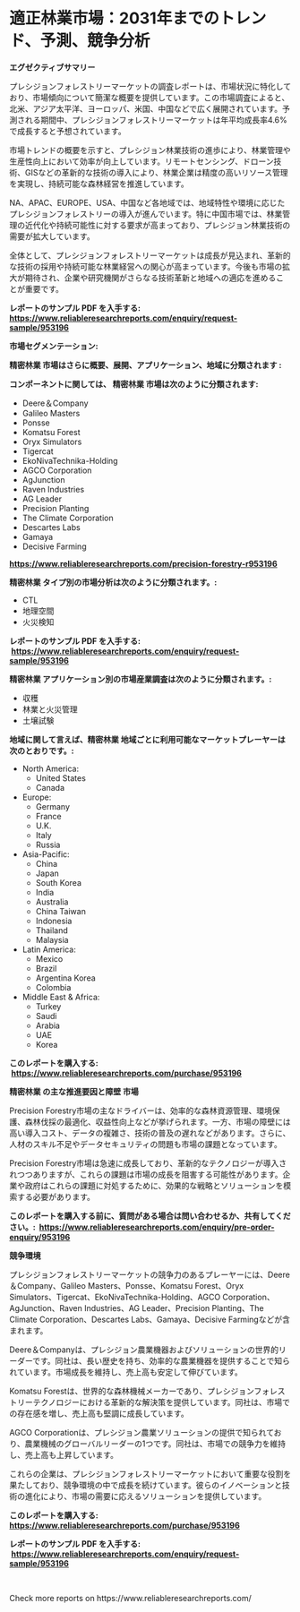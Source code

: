 <p><h1>適正林業市場：2031年までのトレンド、予測、競争分析</h1></p><p><strong>エグゼクティブサマリー</strong></p>
<p><p>プレシジョンフォレストリーマーケットの調査レポートは、市場状況に特化しており、市場傾向について簡潔な概要を提供しています。この市場調査によると、北米、アジア太平洋、ヨーロッパ、米国、中国などで広く展開されています。予測される期間中、プレシジョンフォレストリーマーケットは年平均成長率4.6%で成長すると予想されています。</p><p>市場トレンドの概要を示すと、プレシジョン林業技術の進歩により、林業管理や生産性向上において効率が向上しています。リモートセンシング、ドローン技術、GISなどの革新的な技術の導入により、林業企業は精度の高いリソース管理を実現し、持続可能な森林経営を推進しています。</p><p>NA、APAC、EUROPE、USA、中国など各地域では、地域特性や環境に応じたプレシジョンフォレストリーの導入が進んでいます。特に中国市場では、林業管理の近代化や持続可能性に対する要求が高まっており、プレシジョン林業技術の需要が拡大しています。</p><p>全体として、プレシジョンフォレストリーマーケットは成長が見込まれ、革新的な技術の採用や持続可能な林業経営への関心が高まっています。今後も市場の拡大が期待され、企業や研究機関がさらなる技術革新と地域への適応を進めることが重要です。</p></p>
<p><strong>レポートのサンプル PDF を入手する: <a href="https://www.reliableresearchreports.com/enquiry/request-sample/953196">https://www.reliableresearchreports.com/enquiry/request-sample/953196</a></strong></p>
<p><strong>市場セグメンテーション:</strong></p>
<p><strong> 精密林業 市場はさらに概要、展開、アプリケーション、地域に分類されます :</strong></p>
<p><strong>コンポーネントに関しては、 精密林業 市場は次のように分類されます: &nbsp;</strong></p>
<p><ul><li>Deere＆Company</li><li>Galileo Masters</li><li>Ponsse</li><li>Komatsu Forest</li><li>Oryx Simulators</li><li>Tigercat</li><li>EkoNivaTechnika-Holding</li><li>AGCO Corporation</li><li>AgJunction</li><li>Raven Industries</li><li>AG Leader</li><li>Precision Planting</li><li>The Climate Corporation</li><li>Descartes Labs</li><li>Gamaya</li><li>Decisive Farming</li></ul></p>
<p><strong><a href="https://www.reliableresearchreports.com/precision-forestry-r953196">https://www.reliableresearchreports.com/precision-forestry-r953196</a></strong></p>
<p><strong> 精密林業 タイプ別の市場分析は次のように分類されます。:</strong></p>
<p><ul><li>CTL</li><li>地理空間</li><li>火災検知</li></ul></p>
<p><strong>レポートのサンプル PDF を入手する: &nbsp;<a href="https://www.reliableresearchreports.com/enquiry/request-sample/953196">https://www.reliableresearchreports.com/enquiry/request-sample/953196</a></strong></p>
<p><strong> 精密林業 アプリケーション別の市場産業調査は次のように分類されます。:</strong></p>
<p><ul><li>収穫</li><li>林業と火災管理</li><li>土壌試験</li></ul></p>
<p><strong>地域に関して言えば、精密林業 地域ごとに利用可能なマーケットプレーヤーは次のとおりです。:</strong></p>
<p><ul>
    <li>
        North America:
        <ul>
            <li>United States</li>
            <li>Canada</li>
        </ul>
    </li>
    <li>
        Europe:
        <ul>
            <li>Germany</li>
            <li>France</li>
            <li>U.K.</li>
            <li>Italy</li>
            <li>Russia</li>
        </ul>
    </li>
    <li>
        Asia-Pacific:
        <ul>
            <li>China</li>
            <li>Japan</li>
            <li>South Korea</li>
            <li>India</li>
            <li>Australia</li>
            <li>China Taiwan</li>
            <li>Indonesia</li>
            <li>Thailand</li>
            <li>Malaysia</li>
        </ul>
    </li>
    <li>
        Latin America:
        <ul>
            <li>Mexico</li>
            <li>Brazil</li>
            <li>Argentina Korea</li>
            <li>Colombia</li>
        </ul>
    </li>
    <li>
        Middle East & Africa:
        <ul>
            <li>Turkey</li>
            <li>Saudi</li>
            <li>Arabia</li>
            <li>UAE</li>
            <li>Korea</li>
        </ul>
    </li>
    </ul></p>
<p><strong>このレポートを購入する: &nbsp;<a href="https://www.reliableresearchreports.com/purchase/953196">https://www.reliableresearchreports.com/purchase/953196</a></strong></p>
<p><strong>精密林業 の主な推進要因と障壁 市場</strong></p>
<p><p>Precision Forestry市場の主なドライバーは、効率的な森林資源管理、環境保護、森林伐採の最適化、収益性向上などが挙げられます。一方、市場の障壁には高い導入コスト、データの複雑さ、技術の普及の遅れなどがあります。さらに、人材のスキル不足やデータセキュリティの問題も市場の課題となっています。</p><p>Precision Forestry市場は急速に成長しており、革新的なテクノロジーが導入されつつありますが、これらの課題は市場の成長を阻害する可能性があります。企業や政府はこれらの課題に対処するために、効果的な戦略とソリューションを模索する必要があります。</p></p>
<p><strong>このレポートを購入する前に、質問がある場合は問い合わせるか、共有してください。:&nbsp; <a href="https://www.reliableresearchreports.com/enquiry/pre-order-enquiry/953196">https://www.reliableresearchreports.com/enquiry/pre-order-enquiry/953196</a></strong></p>
<p><strong>競争環境</strong></p>
<p><p>プレシジョンフォレストリーマーケットの競争力のあるプレーヤーには、Deere＆Company、Galileo Masters、Ponsse、Komatsu Forest、Oryx Simulators、Tigercat、EkoNivaTechnika-Holding、AGCO Corporation、AgJunction、Raven Industries、AG Leader、Precision Planting、The Climate Corporation、Descartes Labs、Gamaya、Decisive Farmingなどが含まれます。</p><p>Deere＆Companyは、プレシジョン農業機器およびソリューションの世界的リーダーです。同社は、長い歴史を持ち、効率的な農業機器を提供することで知られています。市場成長を維持し、売上高も安定して伸びています。</p><p>Komatsu Forestは、世界的な森林機械メーカーであり、プレシジョンフォレストリーテクノロジーにおける革新的な解決策を提供しています。同社は、市場での存在感を増し、売上高も堅調に成長しています。</p><p>AGCO Corporationは、プレシジョン農業ソリューションの提供で知られており、農業機械のグローバルリーダーの1つです。同社は、市場での競争力を維持し、売上高も上昇しています。</p><p>これらの企業は、プレシジョンフォレストリーマーケットにおいて重要な役割を果たしており、競争環境の中で成長を続けています。彼らのイノベーションと技術の進化により、市場の需要に応えるソリューションを提供しています。</p></p>
<p><strong>このレポートを購入する: &nbsp; <a href="https://www.reliableresearchreports.com/purchase/953196">https://www.reliableresearchreports.com/purchase/953196</a></strong></p>
<p><strong>レポートのサンプル PDF を入手する: &nbsp;<a href="https://www.reliableresearchreports.com/enquiry/request-sample/953196">https://www.reliableresearchreports.com/enquiry/request-sample/953196</a></strong><strong></strong></p>
<p>&nbsp;</p>
<p>Check more reports on https://www.reliableresearchreports.com/</p>